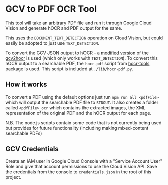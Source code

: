 # GCV to PDF OCR Tool

This tool will take an arbitrary PDF file and run it through Google Cloud Vision and generate hOCR and PDF output for the same.

This uses the `DOCUMENT_TEXT_DETECTION` operation on Cloud Vision, but could easily be adopted to just use `TEXT_DETECTION`. 

To convert the GCV JSON output to hOCR - a [modified version](https://github.com/pratheekrebala/gcv2hocr) of the [gcv2hocr](https://github.com/dinosauria123/gcv2hocr) is used (which only works with `TEXT_DETECTION`). To convert this hOCR output to a searchable PDF, the `hocr-pdf` script from [hocr-tools](https://github.com/tmbdev/hocr-tools) package is used. This script is included at `./lib/hocr-pdf.py`.

## How it works

To convert a PDF using the default options just run `npm run all <pdfFile>` which will output the searchable PDF file to `STDOUT`. It also creates a folder called `<pdfFile>_ocr` which contains the extracted images, the XML representation of the original PDF and the hOCR output for each page.

N.B. The node.js scripts contain some code that is not currently being used but provides for future functionality (including making mixed-content searchable PDFs)

## GCV Credentials 

Create an IAM user in Google Cloud Console with a "Service Account User" Role and give that account permissions to use the Cloud Vision API. Save the credentials from the console to `credentials.json` in the root of this project.